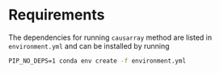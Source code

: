 # Requirements

The dependencies for running `causarray` method are listed in `environment.yml` and can be installed by running

```cmd
PIP_NO_DEPS=1 conda env create -f environment.yml
```




<!-- 
# Development

## Testing
```cmd
python -m pytest tests/test_gcate.py
python -m pytest tests/test_DR_learner.py
```

## Documentation

```cmd
mkdir docs
sphinx-quickstart
cd docs
make html # sphinx-build source build
```
-->